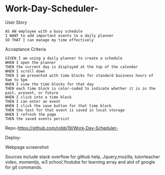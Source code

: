 # Work-Day-Scheduler-
User Story
```
AS AN employee with a busy schedule
I WANT to add important events to a daily planner
SO THAT I can manage my time effectively
```

Acceptance Criteria
```
GIVEN I am using a daily planner to create a schedule
WHEN I open the planner
THEN the current day is displayed at the top of the calendar
WHEN I scroll down
THEN I am presented with time blocks for standard business hours of 9am to 5pm
WHEN I view the time blocks for that day
THEN each time block is color-coded to indicate whether it is in the past, present, or future
WHEN I click into a time block
THEN I can enter an event
WHEN I click the save button for that time block
THEN the text for that event is saved in local storage
WHEN I refresh the page
THEN the saved events persist
```

Repo-https://github.com/robbi19/Work-Day-Scheduler-

Deploy- 

Webpage screenshot


Sources include stack overflow for github help, Jquery,mozilla, tutorteacher video, momentjs, w3 school,Youtube for learning array and alot of google for git commands.